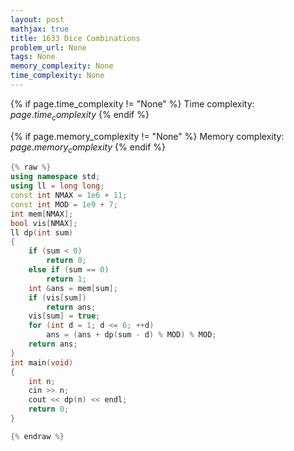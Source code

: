 ```yaml
---
layout: post
mathjax: true
title: 1633 Dice Combinations
problem_url: None
tags: None
memory_complexity: None
time_complexity: None
---
```




{% if page.time_complexity != "None" %}
Time complexity: ${{ page.time_complexity }}$
{% endif %}

{% if page.memory_complexity != "None" %}
Memory complexity: ${{ page.memory_complexity }}$
{% endif %}

```cpp
{% raw %}
using namespace std;
using ll = long long;
const int NMAX = 1e6 + 11;
const int MOD = 1e9 + 7;
int mem[NMAX];
bool vis[NMAX];
ll dp(int sum)
{
    if (sum < 0)
        return 0;
    else if (sum == 0)
        return 1;
    int &ans = mem[sum];
    if (vis[sum])
        return ans;
    vis[sum] = true;
    for (int d = 1; d <= 6; ++d)
        ans = (ans + dp(sum - d) % MOD) % MOD;
    return ans;
}
int main(void)
{
    int n;
    cin >> n;
    cout << dp(n) << endl;
    return 0;
}

{% endraw %}
```